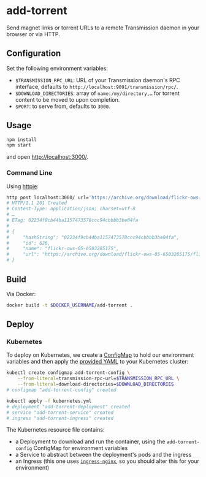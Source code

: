 add-torrent
===========

Send magnet links or torrent URLs to a remote Transmission daemon in your browser or via HTTP.


Configuration
-------------

Set the following environment variables:

- `$TRANSMISSION_RPC_URL`: URL of your Transmission daemon's RPC interface,
  defaults to `http://localhost:9091/transmission/rpc/`.
- `$DOWNLOAD_DIRECTORIES`: array of `name:/my/directory,…` for torrent content
  to be moved to upon completion.
- `$PORT`: to serve from, defaults to `3000`.


Usage
-----

```bash
npm install
npm start
```

and open <http://localhost:3000/>.


### Command Line

Using [httpie](https://httpie.org/):

```bash
http post localhost:3000/ url='https://archive.org/download/flickr-ows-05-6503285175/flickr-ows-05-6503285175_archive.torrent'
# HTTP/1.1 201 Created
# Content-Type: application/json; charset=utf-8
# …
# ETag: 02234f9cb44ba1157473578ccc94cbbbb3be04fa
#
# {
#     "hashString": "02234f9cb44ba1157473578ccc94cbbbb3be04fa",
#     "id": 626,
#     "name": "flickr-ows-05-6503285175",
#     "url": "https://archive.org/download/flickr-ows-05-6503285175/flickr-ows-05-6503285175_archive.torrent"
# }
```


Build
-----

Via Docker:

```bash
docker build -t $DOCKER_USERNAME/add-torrent .
```


Deploy
------

### Kubernetes

To deploy on Kubernetes, we create a [ConfigMap][]
to hold our environment variables and then apply
the [provided YAML][kubernetes-yaml]
to your Kubernetes cluster:



```bash
kubectl create configmap add-torrent-config \
    --from-literal=transmission-rpc-url=$TRANSMISSION_RPC_URL \
    --from-literal=download-directories=$DOWNLOAD_DIRECTORIES
# configmap "add-torrent-config" created

kubectl apply -f kubernetes.yml
# deployment "add-torrent-deployment" created
# service "add-torrent-service" created
# ingress "add-torrent-ingress" created
```

The Kubernetes resource file contains:

- a Deployment to download and run the container,
  using the `add-torrent-config` ConfigMap for environment variables
- a Service to abstract between the deployment's pods and the ingress
- an Ingress (this one uses [`ingress-nginx`][ingress-nginx],
  so you should alter this for your environment)


[kubernetes-yaml]: ./kubernetes.yml
[ConfigMap]: https://kubernetes.io/docs/tasks/configure-pod-container/configure-pod-configmap/
[ingress-nginx]: https://github.com/kubernetes/ingress-nginx/
